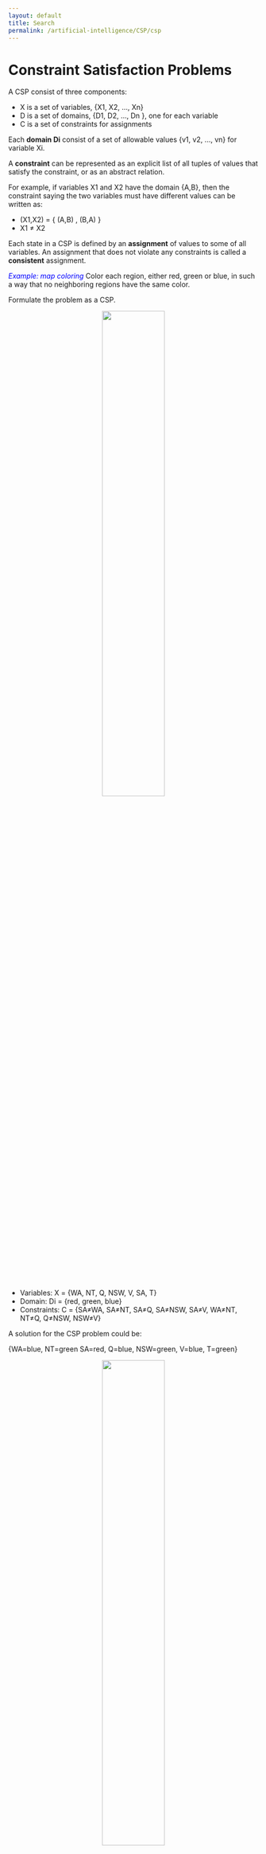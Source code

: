 ```yaml
---
layout: default
title: Search
permalink: /artificial-intelligence/CSP/csp
---
```


# Constraint Satisfaction Problems

A CSP consist of three components:
- X is a set of variables, {X1, X2, ..., Xn}
- D is a set of domains, {D1, D2, ..., Dn }, one for each variable
- C is a set of constraints for assignments

Each **domain Di** consist of a set of allowable values {v1, v2, ..., vn} for variable Xi.

A **constraint** can be represented as an explicit list of all tuples of values that satisfy the constraint,  or as an abstract relation.

For example, if variables X1 and X2 have the domain {A,B}, then the constraint saying the two variables must have different values can be written as:
- (X1,X2) = { (A,B) , (B,A) }  
- X1 ≠ X2

Each state in a CSP is defined by an **assignment** of values to some of all variables. An assignment that does not violate any constraints is called a **consistent** assignment.

<font color="blue"><i>Example: map coloring</i></font>
Color each region, either red, green or blue, in such a way that no neighboring regions have the same color.

Formulate the problem as a CSP.
<div style="text-align:center">
  <img src ="/cstopics/assets/img/AI/introAI/map_coloring.gif" style="width:50%"/>  
</div>

- Variables: X = {WA, NT, Q, NSW, V, SA, T}
- Domain: Di = {red, green, blue}
- Constraints: C = {SA≠WA,  SA≠NT,  SA≠Q,  SA≠NSW,  SA≠V,  WA≠NT,  NT≠Q,  Q≠NSW,  NSW≠V}

A solution for the CSP problem could be:

{WA=blue, NT=green SA=red, Q=blue, NSW=green, V=blue, T=green}

<div style="text-align:center">
  <img src ="/cstopics/assets/img/AI/introAI/map_coloring_solved.png" style="width:50%"/>  
</div>

**Constraint graph**

Allows to visualize a CSP. The nodes of the graph are the variables of the problem, an a link connects any two variables that participate in a constraint.

<div style="text-align:center">
  <img src ="/cstopics/assets/img/AI/introAI/csp_graph.png" style="width:40%"/>  
</div>

**Why formulate a problem as a CSP**

To solve a CSP problem you can use a search procedure, but you would not take advantage of constraint propagation.

For the map coloring problem, once you have chosen {SA=blue}, a search procedure would have to consider 3⁵=243 assignments for the five neighboring variables, although you already know that they cannot be blue. With constraint propagation methods, you never have to consider blue as a value, so there is only 2⁵=32 possible assignments, a reduction of 87%.

## Variations on the CSP formalism

### Varieties of variables
#### Discrete variables
- **Finite domains:** each variable has a fixed number of possible values in its domain. If there are _n_ variables and _d_ elements in each domain, the number of possible complete assignments is O(d^n).

- **Infinite domains:** variables can take values from a set of integers or strings. For example, in job scheduling, the variables are start/end days for each job. CSP with these variables needs a constraint language, such as T1+5 < T2.

#### Continuous variables
Linear constraints solvable in polynomial time in the number of variables by Linear Programming methods

### Varieties of constraints
- **Unary:** restricts the value of a single variable. E.g. SA ≠ blue
- **Binary:** a constraint relates only two variables. A **binary CSP** only has binary constraints. E.g. SA≠WA
- **Higher-order:** involves 3 or more variables. E.g. X+Y<Z


# Solving CSPs

## Constraint propagation: inference in CSPs
In CSPs is a good idea that the algorithm uses the constraints to reduce the number of legal values for a variable. This is a specific type of inference called _Constraint Propagation_.

The key idea is to enforce **local consistency** in each part of the graph.

### Arc consistency
Xi is arc-consistent with respect to another variable Xj if, for every value in the current domain Di there is some value in the domain Dj that satisfies the binary constraint on the graph (Xi, Xj).

For example, consider the constraint Y=X², where the domain for each variable is the set of integers from 0 to 9. The constrain can be explicitly written as:

(X,Y) = {(0,0), (1,1), (2,4), (3,9)}

- To make X arc-consistent with respect to Y, we reduce X's domain to {0,1,2,3}
- To make Y arc-consistent with respect to X, we reduce Y's domain to {0,1,4,9}

With these domains, the whole CSP is arc-consistent


<font color="blue"><i>Example: map coloring</i></font>
<div style="text-align:center">
  <img src ="/cstopics/assets/img/AI/introAI/arc_consistency.png" style="width:80%"/>  
</div>

**The most popular algorithm for arc consistency is AC-3**

## Backtracking search for CSPs
Backtracking search is a variation of DFS which chooses values for one variable at a time and backtracks when a variable has no legal values left to assign.

- States: partial assignment
- Actions: adding _var=value_ to the assignment
